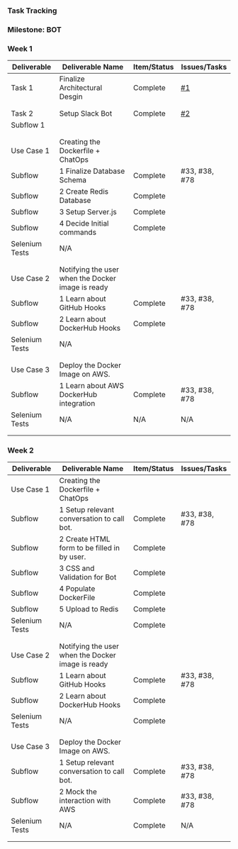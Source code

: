 ### Task Tracking

### Milestone: BOT

### Week 1 

| Deliverable   | Deliverable Name |Item/Status   |  Issues/Tasks
| ------------- | ------------- | ------------  |  ------------
| Task 1    | Finalize Architectural Desgin |   Complete       | [#1](/../../issues/1)
| | |     |
| | |     |
| Task 2| Setup Slack Bot | Complete    | [#2](/../../issues/2)
| Subflow 1| |     |
| | |     |
| | |     |
| Use Case  1    | Creating the Dockerfile + ChatOps       |   &nbsp;| &nbsp;
| Subflow      | 1  Finalize Database Schema       | Complete|  #33, #38, #78
| Subflow      | 2  Create Redis Database         | Complete |   &nbsp;
| Subflow      | 3  Setup Server.js         |  Complete|  
| Subflow      | 4  Decide Initial commands     | Complete| 
| Selenium Tests| N/A | &nbsp;  |  &nbsp;
| | |     |
| | |     |
| Use Case  2    |  Notifying the user when the Docker image is ready     |  | &nbsp;
| Subflow      | 1  Learn about GitHub Hooks       |  Complete |  #33, #38, #78
| Subflow      | 2  Learn about DockerHub Hooks        | Complete |  
| Selenium Tests| N/A  |&nbsp;| &nbsp;
| | |     |
| | |     |
| Use Case  3    | Deploy the Docker Image on AWS.      |  | &nbsp;
| Subflow      | 1 Learn about AWS DockerHub integration         | Complete  |  #33, #38, #78
| Selenium Tests| N/A | N/A | N/A 
| | |     |
| | |     |

### Week 2 

| Deliverable   | Deliverable Name |Item/Status   |  Issues/Tasks
| ------------- | ------------- | ------------  |  ------------
| Use Case  1    | Creating the Dockerfile + ChatOps       |   &nbsp;| &nbsp;
| Subflow      | 1  Setup relevant conversation to call bot.      | Complete|  #33, #38, #78
| Subflow      | 2  Create HTML form to be filled in by user.       | Complete |   &nbsp;
| Subflow      | 3  CSS and Validation for Bot        |  Complete|  
| Subflow      | 4  Populate DockerFile     | Complete| 
| Subflow      | 5  Upload to Redis   | Complete| 
| Selenium Tests| N/A | Complete  |  &nbsp;
| | |     |
| | |     |
| Use Case  2    |  Notifying the user when the Docker image is ready     |  | &nbsp;
| Subflow      | 1  Learn about GitHub Hooks       |  Complete |  #33, #38, #78
| Subflow      | 2  Learn about DockerHub Hooks        | Complete |  
| Selenium Tests| N/A  | Complete | &nbsp;
| | |     |
| | |     |
| Use Case  3    | Deploy the Docker Image on AWS.      |  | &nbsp;
| Subflow      | 1  Setup relevant conversation to call bot.      | Complete|  #33, #38, #78
| Subflow      | 2  Mock the interaction with AWS      | Complete|  #33, #38, #78
| Selenium Tests| N/A | Complete| N/A 
| | |     |
| | |     |
